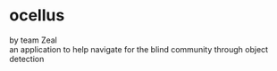 # ocellus
by team Zeal <br>
an application to help navigate for the blind community through object detection
